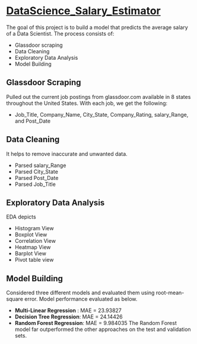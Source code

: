 # [DataScience_Salary_Estimator](https://github.com/satheeshkumar-r/DataScience_Salary_Estimator)
The goal of this project is to build a model that predicts the average salary of a Data Scientist. The process consists of:
  *	Glassdoor scraping
  *	Data Cleaning
  *	Exploratory Data Analysis
  *	Model Building


## Glassdoor Scraping
Pulled out the current job postings from glassdoor.com available in 8 states throughout the United States. With each job, we get the following:
*	Job_Title, Company_Name,	City_State,	Company_Rating,	salary_Range, and	Post_Date

## Data Cleaning
It helps to remove inaccurate and unwanted data. 
*	Parsed salary_Range
*	Parsed City_State
*	Parsed Post_Date
*	Parsed Job_Title

## Exploratory Data Analysis
EDA depicts
*	Histogram View
*	Boxplot View
*	Correlation View
*	Heatmap View
*	Barplot View
*	Pivot table view

## Model Building
Considered three different models and evaluated them using root-mean-square error. Model performance evaluated as below.
*	**Multi-Linear Regression** : MAE = 23.93827
*	**Decision Tree Regression**: MAE = 24.14426
*	**Random Forest Regression**: MAE = 9.984035
The Random Forest model far outperformed the other approaches on the test and validation sets. 
